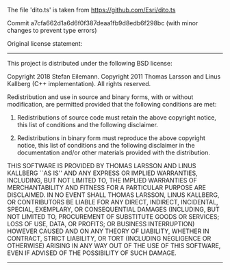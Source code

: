 The file 'dito.ts' is taken from https://github.com/Esri/dito.ts

Commit a7cfa662d1a6d6f0f387deaa1fb9d8edb6f298bc (with minor changes to prevent type errors)

Original license statement: 

---

This project is distributed under the following BSD license:

Copyright 2018 Stefan Eilemann.
Copyright 2011 Thomas Larsson and Linus Kallberg (C++ implementation).
All rights reserved.

Redistribution and use in source and binary forms, with or without modification, are
permitted provided that the following conditions are met:

   1. Redistributions of source code must retain the above copyright notice, this list of
      conditions and the following disclaimer.

   2. Redistributions in binary form must reproduce the above copyright notice, this list
      of conditions and the following disclaimer in the documentation and/or other materials
      provided with the distribution.

THIS SOFTWARE IS PROVIDED BY THOMAS LARSSON AND LINUS KALLBERG ``AS IS'' AND ANY EXPRESS
OR IMPLIED WARRANTIES, INCLUDING, BUT NOT LIMITED TO, THE IMPLIED WARRANTIES OF MERCHANTABILITY
AND FITNESS FOR A PARTICULAR PURPOSE ARE DISCLAIMED. IN NO EVENT SHALL THOMAS LARSSON, LINUS
KALLBERG, OR CONTRIBUTORS BE LIABLE FOR ANY DIRECT, INDIRECT, INCIDENTAL, SPECIAL, EXEMPLARY, OR
CONSEQUENTIAL DAMAGES (INCLUDING, BUT NOT LIMITED TO, PROCUREMENT OF SUBSTITUTE GOODS OR
SERVICES; LOSS OF USE, DATA, OR PROFITS; OR BUSINESS INTERRUPTION) HOWEVER CAUSED AND ON
ANY THEORY OF LIABILITY, WHETHER IN CONTRACT, STRICT LIABILITY, OR TORT (INCLUDING
NEGLIGENCE OR OTHERWISE) ARISING IN ANY WAY OUT OF THE USE OF THIS SOFTWARE, EVEN IF
ADVISED OF THE POSSIBILITY OF SUCH DAMAGE.

---


